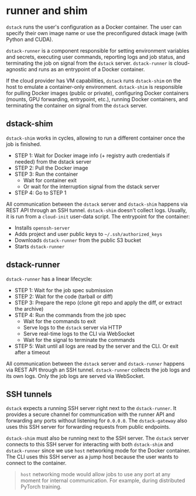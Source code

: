 # runner and shim

`dstack` runs the user's configuration as a Docker container. The user can specify their own image name or use the preconfigured dstack image (with Python and CUDA).

`dstack-runner` is a component responsible for setting environment variables and secrets, executing user commands, reporting logs and job status, and terminating the job on signal from the `dstack` server. `dstack-runner` is cloud-agnostic and runs as an entrypoint of a Docker container.

If the cloud provider has VM capabilities, `dstack` runs `dstack-shim` on the host to emulate a container-only environment. `dstack-shim` is responsible for pulling Docker images (public or private), configuring Docker containers (mounts, GPU forwarding, entrypoint, etc.), running Docker containers, and terminating the container on signal from the `dstack` server.

## dstack-shim

`dstack-shim` works in cycles, allowing to run a different container once the job is finished.

- STEP 1: Wait for Docker image info (+ registry auth credentials if needed) from the dstack server
- STEP 2: Pull the Docker image
- STEP 3: Run the container
	- Wait for container exit
	- Or wait for the interruption signal from the dstack server
- STEP 4: Go to STEP 1

All communication between the `dstack` server and `dstack-shim` happens via REST API through an SSH tunnel. `dstack-shim` doesn't collect logs. Usually, it is run from a `cloud-init` user-data script.
The entrypoint for the container:
- Installs `openssh-server`
- Adds project and user public keys to `~/.ssh/authorized_keys`
- Downloads `dstack-runner` from the public S3 bucket
- Starts `dstack-runner`

## dstack-runner

`dstack-runner` has a linear lifecycle:

- STEP 1: Wait for the job spec submission
- STEP 2: Wait for the code (tarball or diff)
- STEP 3: Prepare the repo (clone git repo and apply the diff, or extract the archive)
- STEP 4: Run the commands from the job spec
	- Wait for the commands to exit
	- Serve logs to the `dstack` server via HTTP
	- Serve real-time logs to the CLI via WebSocket
	- Wait for the signal to terminate the commands
- STEP 5: Wait until all logs are read by the server and the CLI. Or exit after a timeout

All communication between the `dstack` server and `dstack-runner` happens via REST API through an SSH tunnel. `dstack-runner` collects the job logs and its own logs. Only the job logs are served via WebSocket.

## SSH tunnels

`dstack` expects a running SSH server right next to the `dstack-runner`. It provides a secure channel for communication with the runner API and forwarding any ports without listening for `0.0.0.0`. The `dstack-gateway` also uses this SSH server for forwarding requests from public endpoints.

`dstack-shim` must also be running next to the SSH server. The `dstack` server connects to this SSH server for interacting with both `dstack-shim` and `dstack-runner` since we use `host` networking mode for the Docker container. The CLI uses this SSH server as a jump host because the user wants to connect to the container.

> `host` networking mode would allow jobs to use any port at any moment for internal communication. For example, during distributed PyTorch training.